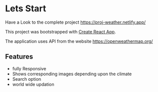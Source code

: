 # Lets Start

Have a Look to the complete project https://proj-weather.netlify.app/

This project was bootstrapped with [Create React App](https://github.com/facebook/create-react-app).

The application uses API from the website https://openweathermap.org/

## Features
  - fully Responsive
  - Shows corresponding images depending upon the climate
  - Search option
  - world wide updation
